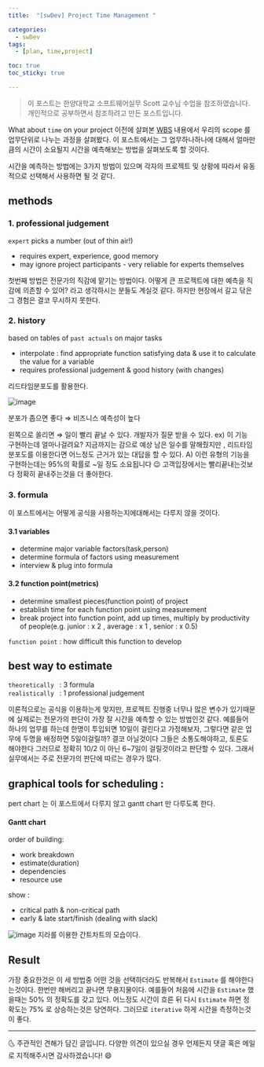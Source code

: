 ```yaml
---
title:  "[swDev] Project Time Management "

categories:
  - swDev
tags:
  - [plan, time,project]

toc: true
toc_sticky: true

---
```

> 이 포스트는 한양대학교 소프트웨어실무 Scott 교수님 수업을 참조하였습니다. 개인적으로 공부하면서 참조하려고 만든 포스트입니다.

What about `time` on your project
이전에 살펴본 [WBS](https://chanhyukpark-tech.github.io/swdev/plan-wbs/#summary) 내용에서 우리의 scope 를 업무단위로 나누는 과정을 살펴봤다. 
이 포스트에서는 그 업무하나하나에 대해서 얼마만큼의 시간이 소요될지 시간을 예측해보는 방법을 살펴보도록 할 것이다.

시간을 예측하는 방법에는 3가지 방법이 있으며 각자의 프로젝트 및 상황에 따라서 유동적으로 선택해서 사용하면 될 것 같다.

## methods

### 1. professional judgement
`expert` picks a number (out of thin air!)
- requires expert, experience, good memory
- may ignore project participants - very reliable for experts themselves

첫번째 방법은 전문가의 직감에 맡기는 방법이다. 어떻게 큰 프로젝트에 대한 예측을 직감에 의존할 수 있어? 
라고 생각하시는 분들도 계실것 같다. 하지만 현장에서 갈고 닦은 그 경험은 결코 무시하지 못한다.

### 2. history
based on tables of `past actuals` on major tasks
- interpolate : find appropriate function satisfying data & use it to calculate the value for a variable
- requires professional judgement & good history (with changes)

리드타임분포도를 활용한다.

![image](https://user-images.githubusercontent.com/69495129/138500653-804929de-1b92-40bf-8e82-69f6e3ec2ab3.png)

분포가 좁으면 좋다 ⇒ 비즈니스 예측성이 높다

왼쪽으로 쏠리면 ⇒ 일이 빨리 끝날 수 있다.
개발자가 질문 받을 수 있다.  ex) 이 기능 구현하는데 얼마나걸려요?
지금까지는 감으로 예상 남은 일수를 말해줬지만 , 리드타임 분포도를 이용한다면 어느정도 근거가 있는 대답을 할 수 있다. A) 이런 유형의 기능을 구현하는데는 95%의 확률로 ~일 정도 소요됩니다 😉
고객입장에서는 빨리끝내는것보다 정확히 끝내주는것을 더 좋아한다.

### 3. formula

이 포스트에서는 어떻게 공식을 사용하는지에대해서는 다루지 않을 것이다.

#### 3.1 variables
- determine major variable factors(task,person)
- determine formula of factors using measurement
- interview & plug into formula



#### 3.2 function point(metrics)
- determine smallest pieces(function point) of project
- establish time for each function point using measurement
- break project into function point, add up times, multiply by productivity of people(e.g. junior : x 2 , average : x 1 , senior : x 0.5)

`function point` : how difficult this function to develop

## best way to estimate

`theoretically ` : 3 formula
<br>
`realistically ` : 1 professional judgement

이론적으로는 공식을 이용하는게 맞지만, 프로젝트 진행중 너무나 많은 변수가 있기때문에 실제로는 전문가의 판단이 가장 잘 시간을 예측할 수 있는 방법인것 같다.
예를들어 하나의 업무를 하는데 한명이 투입되면 10일이 걸린다고 가정해보자, 그렇다면 같은 업무에 두명을 배정하면 5일이걸릴까? 결코 아닐것이다 
그들은 소통도해야하고, 토론도 해야한다 그러므로 정확히 10/2 이 아닌 6~7일이 걸릴것이라고 판단할 수 있다.
그래서 실무에서는 주로 전문가의 판단에 따르는 경우가 많다.


## graphical tools for scheduling :
pert chart 는 이 포스트에서 다루지 않고 gantt chart 만 다루도록 한다.

#### Gantt chart
order of building:
- work breakdown
- estimate(duration)
- dependencies
- resource use

show :
- critical path & non-critical path
- early & late start/finish (dealing with slack)

![image](https://user-images.githubusercontent.com/69495129/138501843-0e5f83ea-50c7-4d21-8553-2ecccf77afdb.png)
지라를 이용한 간트차트의 모습이다.

## Result
가장 중요한것은 이 세 방법중 어떤 것을 선택하더라도 반복해서 `Estimate` 를 해야한다는것이다. 한번만 해버리고 끝나면 무용지물이다.
예를들어 처음에 시간을 `Estimate` 했을때는 50% 의 정확도를 갖고 있다. 어느정도 시간이 흐른 뒤 다시 `Estimate` 하면 정확도는 75%
로 상승하는것은 당연하다. 그러므로 `iterative` 하게 시간을 측정하는것이 좋다.


***


🌜 주관적인 견해가 담긴 글입니다. 다양한 의견이 있으실 경우
언제든지 댓글 혹은 메일로 지적해주시면 감사하겠습니다! 😄

